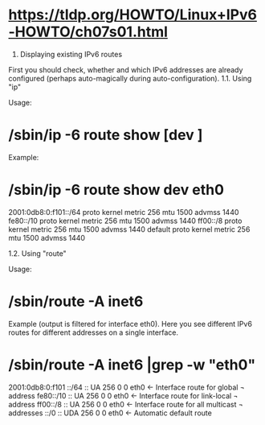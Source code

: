 
# https://tldp.org/HOWTO/Linux+IPv6-HOWTO/ch07s01.html

1. Displaying existing IPv6 routes

First you should check, whether and which IPv6 addresses are already configured (perhaps auto-magically during auto-configuration).
1.1. Using "ip"

Usage:

# /sbin/ip -6 route show [dev <device>]

Example:

# /sbin/ip -6 route show dev eth0
2001:0db8:0:f101::/64 proto kernel metric 256 mtu 1500 advmss 1440
fe80::/10             proto kernel metric 256 mtu 1500 advmss 1440
ff00::/8              proto kernel metric 256 mtu 1500 advmss 1440
default               proto kernel metric 256 mtu 1500 advmss 1440

1.2. Using "route"

Usage:

# /sbin/route -A inet6 

Example (output is filtered for interface eth0). Here you see different IPv6 routes for different addresses on a single interface.

# /sbin/route -A inet6 |grep -w "eth0"
2001:0db8:0:f101 ::/64 :: UA  256 0 0 eth0 <- Interface route for global
¬ address
fe80::/10        ::       UA  256 0 0 eth0 <- Interface route for link-local
¬ address
ff00::/8         ::       UA  256 0 0 eth0 <- Interface route for all multicast
¬ addresses
::/0             ::       UDA 256 0 0 eth0 <- Automatic default route
